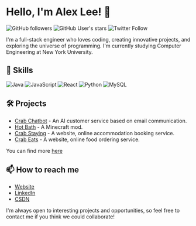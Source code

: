 # Hello, I'm Alex Lee! 👋

![GitHub followers](https://img.shields.io/github/followers/crabsatellite?style=social)
![GitHub User's stars](https://img.shields.io/github/stars/crabsatellite?style=social)
![Twitter Follow](https://img.shields.io/twitter/follow/crabsatellite?style=social)

I'm a full-stack engineer who loves coding, creating innovative projects, and exploring the universe of programming. I'm currently studying Computer Engineering at New York University.

## 🚀 Skills

![Java](https://img.shields.io/badge/-Java-red?style=flat-square&logo=java)
![JavaScript](https://img.shields.io/badge/-JavaScript-yellow?style=flat-square&logo=javascript)
![React](https://img.shields.io/badge/-React-blue?style=flat-square&logo=react)
![Python](https://img.shields.io/badge/-Python-green?style=flat-square&logo=python)
![MySQL](https://img.shields.io/badge/-MySQL-orange?style=flat-square&logo=mysql)

## 🛠 Projects

- [Crab Chatbot](https://crabsatellite.com/projects/practical_tools/crab_chatbot) - An AI customer service based on email communication.
- [Hot Bath](https://crabsatellite.com/projects/minecraft_mods/hotbath) - A Minecraft mod.
- [Crab Staying](https://crabsatellite.com/projects/web_projects/crab_stay) - A website, online accommodation booking service.
- [Crab Eats](https://crabsatellite.com/projects/web_projects/crab_eats) - A website, online food ordering service.

You can find more [here](https://crabsatellite.com)

## 📫 How to reach me

- [Website](https://crabsatellite.com/)
- [LinkedIn](https://www.linkedin.com/in/crabsatellite/)
- [CSDN](https://blog.csdn.net/qq_62447747?spm=1010.2135.3001.5421)

I'm always open to interesting projects and opportunities, so feel free to contact me if you think we could collaborate!


